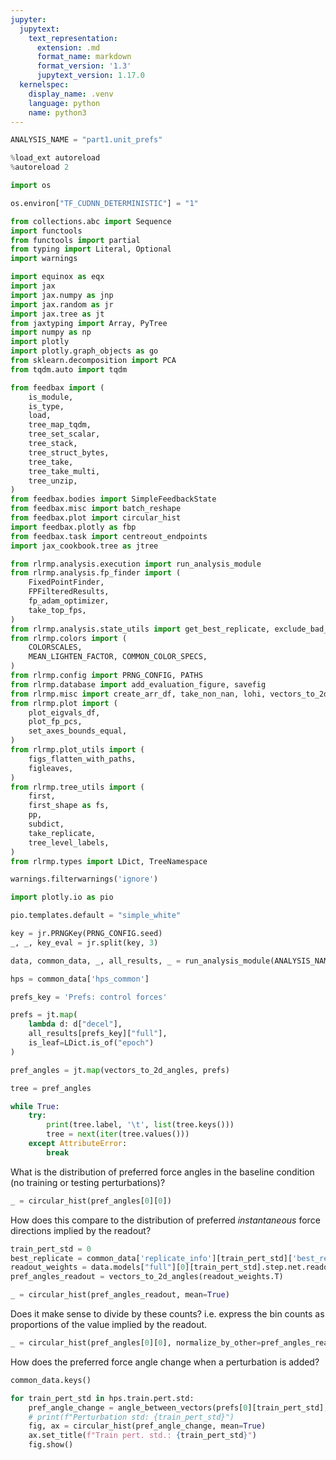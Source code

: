 ```yaml
---
jupyter:
  jupytext:
    text_representation:
      extension: .md
      format_name: markdown
      format_version: '1.3'
      jupytext_version: 1.17.0
  kernelspec:
    display_name: .venv
    language: python
    name: python3
---
```


```python
ANALYSIS_NAME = "part1.unit_prefs"
```

```python
%load_ext autoreload
%autoreload 2
```

```python
import os

os.environ["TF_CUDNN_DETERMINISTIC"] = "1"
```

```python
from collections.abc import Sequence
import functools
from functools import partial
from typing import Literal, Optional
import warnings

import equinox as eqx
import jax
import jax.numpy as jnp
import jax.random as jr
import jax.tree as jt
from jaxtyping import Array, PyTree
import numpy as np
import plotly
import plotly.graph_objects as go
from sklearn.decomposition import PCA
from tqdm.auto import tqdm

from feedbax import (
    is_module, 
    is_type,
    load, 
    tree_map_tqdm,
    tree_set_scalar,
    tree_stack,
    tree_struct_bytes,
    tree_take, 
    tree_take_multi,
    tree_unzip,
)
from feedbax.bodies import SimpleFeedbackState
from feedbax.misc import batch_reshape
from feedbax.plot import circular_hist
import feedbax.plotly as fbp
from feedbax.task import centreout_endpoints
import jax_cookbook.tree as jtree

from rlrmp.analysis.execution import run_analysis_module
from rlrmp.analysis.fp_finder import (
    FixedPointFinder,
    FPFilteredResults,
    fp_adam_optimizer,
    take_top_fps,
)
from rlrmp.analysis.state_utils import get_best_replicate, exclude_bad_replicates, angle_between_vectors
from rlrmp.colors import (
    COLORSCALES,
    MEAN_LIGHTEN_FACTOR, COMMON_COLOR_SPECS,
)
from rlrmp.config import PRNG_CONFIG, PATHS
from rlrmp.database import add_evaluation_figure, savefig
from rlrmp.misc import create_arr_df, take_non_nan, lohi, vectors_to_2d_angles
from rlrmp.plot import (
    plot_eigvals_df,
    plot_fp_pcs,
    set_axes_bounds_equal,
)
from rlrmp.plot_utils import (
    figs_flatten_with_paths,
    figleaves,
)
from rlrmp.tree_utils import (
    first,
    first_shape as fs,
    pp,
    subdict, 
    take_replicate,
    tree_level_labels,
)
from rlrmp.types import LDict, TreeNamespace
```

```python
warnings.filterwarnings('ignore')
```

```python
import plotly.io as pio

pio.templates.default = "simple_white"
```

```python
key = jr.PRNGKey(PRNG_CONFIG.seed)
_, _, key_eval = jr.split(key, 3)

data, common_data, _, all_results, _ = run_analysis_module(ANALYSIS_NAME, key=key)
```

```python
hps = common_data['hps_common']
```

```python
prefs_key = 'Prefs: control forces'

prefs = jt.map(
    lambda d: d["decel"],
    all_results[prefs_key]["full"], 
    is_leaf=LDict.is_of("epoch")
)

pref_angles = jt.map(vectors_to_2d_angles, prefs)
```

```python
tree = pref_angles 

while True:
    try:
        print(tree.label, '\t', list(tree.keys()))
        tree = next(iter(tree.values()))
    except AttributeError:
        break
```

What is the distribution of preferred force angles in the baseline condition (no training or testing
perturbations)?

```python
_ = circular_hist(pref_angles[0][0])
```

How does this compare to the distribution of preferred *instantaneous* force directions implied by
the readout?

```python
train_pert_std = 0
best_replicate = common_data['replicate_info'][train_pert_std]['best_replicates']['best_total_loss']
readout_weights = data.models["full"][0][train_pert_std].step.net.readout.weight[best_replicate]
pref_angles_readout = vectors_to_2d_angles(readout_weights.T)

_ = circular_hist(pref_angles_readout, mean=True)
```

Does it make sense to divide by these counts? i.e. express the bin counts as proportions of the
value implied by the readout.

```python
_ = circular_hist(pref_angles[0][0], normalize_by_other=pref_angles_readout)
```

How does the preferred force angle change when a perturbation is added?

```python
common_data.keys()
```

```python
for train_pert_std in hps.train.pert.std:
    pref_angle_change = angle_between_vectors(prefs[0][train_pert_std], prefs[4][train_pert_std])
    # print(f"Perturbation std: {train_pert_std}")
    fig, ax = circular_hist(pref_angle_change, mean=True)
    ax.set_title(f"Train pert. std.: {train_pert_std}")
    fig.show()

```

```python

```
